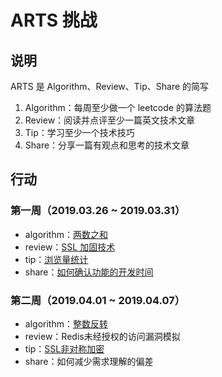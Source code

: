 # ARTS 挑战

## 说明

ARTS 是 Algorithm、Review、Tip、Share 的简写

1. Algorithm：每周至少做一个 leetcode 的算法题
2. Review：阅读并点评至少一篇英文技术文章
3. Tip：学习至少一个技术技巧
4. Share：分享一篇有观点和思考的技术文章

## 行动

### 第一周（2019.03.26 ~ 2019.03.31）

* algorithm：[两数之和](./algorithm/two-sum.md)
* review：[SSL 加固技术](./review/SSL加固技术.md)
* tip：[浏览量统计](./tip/浏览量统计.md)
* share：[如何确认功能的开发时间](./share/如何确认功能的开发时间.md)

### 第二周（2019.04.01 ~ 2019.04.07）

* algorithm：[整数反转](./algorithm/reverse-integer.md)
* review：Redis未经授权的访问漏洞模拟
* tip：[SSL非对称加密](./tip/SSL非对称加密.md)
* share：如何减少需求理解的偏差
